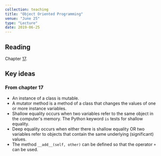 ```yaml
---
collection: teaching
title: "Object Oriented Programming"
venue: "June 25"
type: "Lecture"
date: 2019-06-25
---
```


## Reading
Chapter [17](https://runestone.academy/runestone/static/thinkcspy/ClassesDiggingDeeper/toctree.html).

## Key ideas

### From chapter 17
* An instance of a class is mutable.
* A mutator method is a method of a class that changes the values of one or more instance variables.
* Shallow equality occurs when two variables refer to the
same object in the computer's memory. The Python keyword `is` tests for
shallow equality.
* Deep equality occurs when either there is shallow equality OR
two variables refer to objects that contain the same underlying
(significant) values.
* The method `__add__(self, other)` can be defined so that the operator
`+` can be used.
